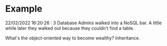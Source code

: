# Example

<!-- replace-with-date starts -->
22/02/2022 16:20:26 : 3 Database Admins walked into a NoSQL bar. A little while later they walked out because they couldn't find a table.
<!-- replace-with-date ends -->

<!-- replace-with-joke starts -->
What's the object-oriented way to become wealthy? Inheritance.
<!-- replace-with-joke ends -->